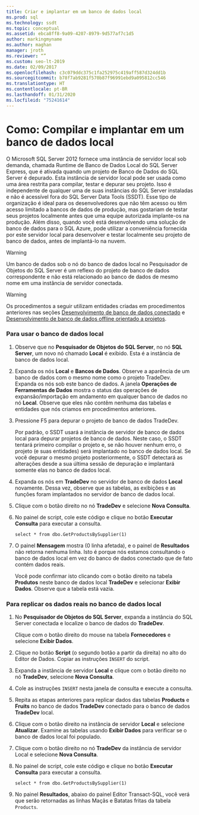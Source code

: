 ```yaml
---
title: Criar e implantar em um banco de dados local
ms.prod: sql
ms.technology: ssdt
ms.topic: conceptual
ms.assetid: ebca8ff8-9a09-4207-8979-9d577af7c1d5
author: markingmyname
ms.author: maghan
manager: jroth
ms.reviewer: “”
ms.custom: seo-lt-2019
ms.date: 02/09/2017
ms.openlocfilehash: c3c079ddc375c1fa252975c419aff587d324dd1b
ms.sourcegitcommit: b78f7ab9281f570b87f96991ebd9a095812cc546
ms.translationtype: HT
ms.contentlocale: pt-BR
ms.lasthandoff: 01/31/2020
ms.locfileid: "75241614"
---
```

# <a name="how-to-build-and-deploy-to-a-local-database"></a>Como: Compilar e implantar em um banco de dados local

O Microsoft SQL Server 2012 fornece uma instância de servidor local sob demanda, chamada Runtime de Banco de Dados Local do SQL Server Express, que é ativada quando um projeto de Banco de Dados do SQL Server é depurado. Esta instância de servidor local pode ser usada como uma área restrita para compilar, testar e depurar seu projeto. Isso é independente de qualquer uma de suas instâncias do SQL Server instaladas e não é acessível fora do SQL Server Data Tools (SSDT). Esse tipo de organização é ideal para os desenvolvedores que não têm acesso ou têm acesso limitado a bancos de dados de produção, mas gostariam de testar seus projetos localmente antes que uma equipe autorizada implante-os na produção. Além disso, quando você está desenvolvendo uma solução de banco de dados para o SQL Azure, pode utilizar a conveniência fornecida por este servidor local para desenvolver e testar localmente seu projeto de banco de dados, antes de implantá-lo na nuvem.  
  
> [!WARNING]  
> Um banco de dados sob o nó do banco de dados local no Pesquisador de Objetos do SQL Server é um reflexo do projeto de banco de dados correspondente e não está relacionado ao banco de dados de mesmo nome em uma instância de servidor conectada.  
  
> [!WARNING]  
> Os procedimentos a seguir utilizam entidades criadas em procedimentos anteriores nas seções [Desenvolvimento de banco de dados conectado](../ssdt/connected-database-development.md) e [Desenvolvimento de banco de dados offline orientado a projetos](../ssdt/project-oriented-offline-database-development.md).  
  
### <a name="to-use-the-local-database"></a>Para usar o banco de dados local  
  
1.  Observe que no **Pesquisador de Objetos do SQL Server**, no nó **SQL Server**, um novo nó chamado **Local** é exibido. Esta é a instância de banco de dados local.  
  
2.  Expanda os nós **Local** e **Bancos de Dados**. Observe a aparência de um banco de dados com o mesmo nome como o projeto TradeDev. Expanda os nós sob este banco de dados. A janela **Operações de Ferramentas de Dados** mostra o status das operações de expansão/importação em andamento em qualquer banco de dados no nó **Local**. Observe que eles não contêm nenhuma das tabelas e entidades que nós criamos em procedimentos anteriores.  
  
3.  Pressione F5 para depurar o projeto de banco de dados TradeDev.  
  
    Por padrão, o SSDT usará a instância de servidor de banco de dados local para depurar projetos de banco de dados. Neste caso, o SSDT tentará primeiro compilar o projeto e, se não houver nenhum erro, o projeto (e suas entidades) será implantado no banco de dados local. Se você depurar o mesmo projeto posteriormente, o SSDT detectará as alterações desde a sua última sessão de depuração e implantará somente elas no banco de dados local.  
  
4.  Expanda os nós em **TradeDev** no servidor de banco de dados **Local** novamente. Dessa vez, observe que as tabelas, as exibições e as funções foram implantados no servidor de banco de dados local.  
  
5.  Clique com o botão direito no nó **TradeDev** e selecione **Nova Consulta**.  
  
6.  No painel de script, cole este código e clique no botão **Executar Consulta** para executar a consulta.  
  
    ```  
    select * from dbo.GetProductsBySupplier(1)  
    ```  
  
7.  O painel **Mensagem** mostra (0 linha afetada), e o painel de **Resultados** não retorna nenhuma linha. Isto é porque nós estamos consultando o banco de dados local em vez do banco de dados conectado que de fato contém dados reais.  
  
    Você pode confirmar isto clicando com o botão direito na tabela **Produtos** neste banco de dados local **TradeDev** e selecionar **Exibir Dados**. Observe que a tabela está vazia.  
  
### <a name="to-replicate-real-data-to-the-local-database"></a>Para replicar os dados reais no banco de dados local  
  
1.  No **Pesquisador de Objetos do SQL Server**, expanda a instância do SQL Server conectada e localize o banco de dados do **TradeDev**.  
  
    Clique com o botão direito do mouse na tabela **Fornecedores** e selecione **Exibir Dados**.  
  
2.  Clique no botão **Script** (o segundo botão a partir da direita) no alto do Editor de Dados. Copiar as instruções `INSERT` do script.  
  
3.  Expanda a instância de servidor **Local** e clique com o botão direito no nó **TradeDev**, selecione **Nova Consulta**.  
  
4.  Cole as instruções `INSERT` nesta janela de consulta e execute a consulta.  
  
5.  Repita as etapas anteriores para replicar dados das tabelas **Products** e **Fruits** no banco de dados **TradeDev** conectado para o banco de dados **TradeDev** local.  
  
6.  Clique com o botão direito na instância de servidor **Local** e selecione **Atualizar**. Examine as tabelas usando **Exibir Dados** para verificar se o banco de dados local foi populado.  
  
7.  Clique com o botão direito no nó **TradeDev** da instância de servidor Local e selecione **Nova Consulta**.  
  
8.  No painel de script, cole este código e clique no botão **Executar Consulta** para executar a consulta.  
  
    ```  
    select * from dbo.GetProductsBySupplier(1)  
    ```  
  
9. No painel **Resultados**, abaixo do painel Editor Transact\-SQL, você verá que serão retornadas as linhas Maçãs e Batatas fritas da tabela `Products`.  
  
